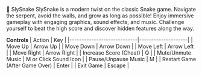 🐍 SlySnake
SlySnake is a modern twist on the classic Snake game. Navigate the serpent, avoid the walls, and grow as long as possible! Enjoy immersive gameplay with engaging graphics, sound effects, and music. Challenge yourself to beat the high score and discover hidden features along the way.


**Controls**
| Action                     | Key                |
|----------------------------|--------------------|
| Move Up                    | Arrow Up           |
| Move Down                  | Arrow Down         |
| Move Left                  | Arrow Left         |
| Move Right                 | Arrow Right        |
| Increase Score (Cheat)     | Q                  |
| Mute/Unmute Music          | M or Click Sound Icon |
| Pause/Unpause Music        | M                  |
| Restart Game (After Game Over) | Enter          |
| Exit Game                  | Escape             |
